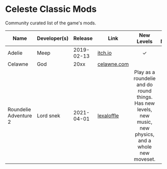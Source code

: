 # Celeste Classic Mods
Community curated list of the game's mods.

Name | Developer(s) | Release | Link | New Levels |	New Mechanics |	New Theme |	New Music |	New Physics
--- | --- | --- | --- | :---: | :---: | :---: | :---: | :---: 
Adelie | Meep |  2019-02-13 | [itch.io](https://meepmoop.itch.io/adelie) | ✓ | | | |
Celawne| God  | 20xx        | [celawne.com](https://google.com/h)        |   | | | |
Roundelie Adventure 2| Lord snek | 2021-04-01|[lexaloffle](https://www.lexaloffle.com/bbs/?pid=89837#p)| Play as a roundelie and do round things. Has new levels, new music, new physics, and a whole new moveset. 
